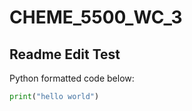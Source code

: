 # CHEME_5500_WC_3

## Readme Edit Test

Python formatted code below:

```python
print("hello world")
```
